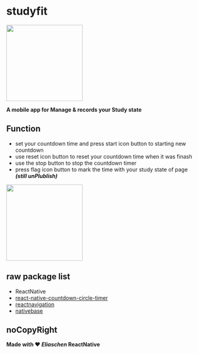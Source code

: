 # studyfit
<img src="https://user-images.githubusercontent.com/76611085/187727392-d7155e93-5806-481c-95a0-7ad113a8ee7a.png" data-canonical-src="https://user-images.githubusercontent.com/76611085/187727392-d7155e93-5806-481c-95a0-7ad113a8ee7a.png" width="200" height="auto" />

**A mobile app for Manage &amp; records your Study state**

## Function
- set your countdown time and press start icon button to starting new countdown
- use reset icon button to reset your countdown time when it was finash
- use the stop button to stop the countdown timer
- press flag icon button to mark the time with your study state of page ***(still unPlublish)***

<img src="https://user-images.githubusercontent.com/76611085/187724496-25b7924c-8bb6-49fb-98e3-7aa4f99abebf.gif" data-canonical-src="hhttps://user-images.githubusercontent.com/76611085/187724496-25b7924c-8bb6-49fb-98e3-7aa4f99abebf.gif" width="200" height="auto" />

## raw package list
- ReactNative
- [react-native-countdown-circle-timer](https://www.npmjs.com/package/react-native-countdown-circle-timer)
- [reactnavigation](https://reactnavigation.org/)
- [nativebase](https://nativebase.io/)

## noCopyRight
**Made with ❤️ *Eliaschen* ReactNative**
